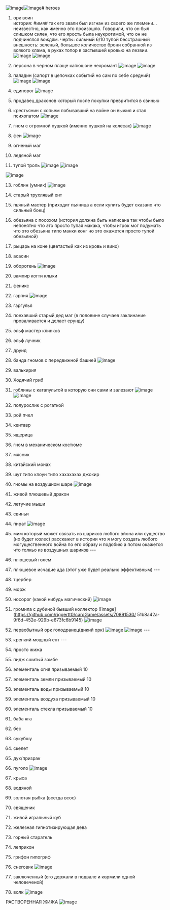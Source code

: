 ![image](https://github.com/user-attachments/assets/6b25747f-eb0a-4448-8ff5-f6e9b3f40029)![image](https://github.com/user-attachments/assets/3a0f14f5-6ea5-42c1-be39-aee0b2c9f2d9)# heroes

1) орк воин  
история: #имя# так его звали был изгнан из своего же племени... неизвестно, как именно это произошло. Говорили, что он был слишком силен, что его ярость была неукротимой, что он не подчинялся вождям. 
черты: сильный 6/10 тупой бесстрашный  
внешность: зеленый, большое количество брони собранной из всякого хлама, в руках топор в застывшей кровью на лезвии.
![image](https://github.com/user-attachments/assets/6e049e1c-1df0-47ec-b78a-6135f76ab10b)
![image](https://github.com/user-attachments/assets/69653097-15dc-41fc-8203-f9977c5251e3)



2) персона в черном плаще капюшоне некромант ![image](https://github.com/user-attachments/assets/f3beac52-c7d3-471d-81c8-9f0edd04e544)
![image](https://github.com/user-attachments/assets/80e7f8f2-6269-4028-88cd-42ff6d5e007d)


3) паладин (сапорт в цепочках событий но сам по себе средний) ![image](https://github.com/user-attachments/assets/66453b56-3dd9-4cda-8cb3-532308e5e2d6) ![image](https://github.com/user-attachments/assets/f5627d49-7ffd-46a3-8572-279f23a7c6ff)



4) единорог
![image](https://github.com/user-attachments/assets/213dba5e-9314-4a26-90bf-6896c500f3ec)


6) продавец драконов который после покупки превритится в свинью

7) крестьянин с копьем побывавший на войне он выжил и стал психопатом
![image](https://github.com/user-attachments/assets/06f06fa3-4cc3-442d-9843-32d1bce0d6ba)


8) гном с огромной пушкой (именно пушкой на колесах)
![image](https://github.com/user-attachments/assets/bd25b4fc-649a-4ecf-b73a-01a3d6bd7529)


9) феи
![image](https://github.com/user-attachments/assets/da3677ec-566a-4ec0-805d-eb0c4707dc48)


10) огненый маг

11) ледяной маг

12) тупой троль
![image](https://github.com/user-attachments/assets/bd382436-6935-47a3-9ab6-7df1840efaff)
![image](https://github.com/user-attachments/assets/0bf3149d-000c-4b3a-9b3b-5d58481da142)

![image](https://github.com/user-attachments/assets/cb5aa084-e438-4c84-bd13-67072da50759)


13) гоблин (умник)
![image](https://github.com/user-attachments/assets/09cefa0e-d181-43a4-8116-51ecb76d82a4)


14) старый трухлявый ент

15) пьяный мастер (приходит пьяница а если купить будет сказано что сильный боец)

16) обезьяна с посохом (история должна быть написана так чтобы было непонятно что это просто тупая макака, чтобы игрок мог подумать что это обезьяна типо манки конг но это окажется просто тупой обезьяной) 

17) рыцарь на коне (цветастый как из кровь и вино)

18) асасин 

19) оборотень 
![image](https://github.com/user-attachments/assets/619d1a0e-65d6-4ed2-84b0-c51e7af2a73c)


20) вампир когти клыки

21) феникс

22) гарпия ![image](https://github.com/riggertt0/cardGame/assets/70891530/557b08cf-56ef-4bd5-9cd0-5c9f4b0b2976) 

23) гаргулья

24) поехавший старый дед маг (в половине случаев заклинание проваливается и делает ерунду)

25) эльф мастер клинков 

26) эльф лучник

27) друид 

28) банда гномов с передвижной башней 
![image](https://github.com/user-attachments/assets/e93823d5-f2cd-49e7-9244-fc613cf79b95)


29) валькирия

30) Ходячий гриб 

31) гоблины с катапультой в которую они сами и залезают ![image](https://github.com/riggertt0/cardGame/assets/70891530/74317508-ad95-485a-a683-ba951c71b1f4) ![image](https://github.com/riggertt0/cardGame/assets/70891530/f05ec933-e1fb-4029-be75-9859479be0c4)

32) полурослик с рогаткой 

33) рой пчел

34) кентавр

35) ящерица 

36) гном в механическом костюме

37) мясник

38) китайский монах 

39) шут типо клоун типо хахахахах джокир

40) гномы на воздушном шаре ![image](https://github.com/riggertt0/cardGame/assets/70891530/e07781dd-efb0-46c8-8734-70fd04dc0dd2)

41) живой плюшевый дракон

42) летучие мыши

43) свиньи 

44) пират
![image](https://github.com/user-attachments/assets/0b1e8e5c-dd73-4014-9be3-1a4c395a9637)


45) мим который может связать из шариков любого вйона или существо (но будет юзлес) расскажет в истории что я могу создать любого 
могущественного война по его образу и подобию а потом окажется что толкьо из воздушных шариков ---

46) плюшевый голем 

47) плюшевое исчадие ада (этот уже будет реально эффективным) ---

48) тцербер

49) морж

50) носорог (какой нибудь магический) ![image](https://github.com/riggertt0/cardGame/assets/70891530/be6dd092-a519-40ba-951d-87d1f39b3cd6)

51) громила с дубиной бывший коллектор ![image](https://github.com/riggertt0/cardGame/assets/70891530/
51b8a42a-9f6d-452e-929b-e673fc6b9145) ![image](https://github.com/riggertt0/cardGame/assets/70891530/d06727e3-8ca4-4d34-a32b-43292c6b4ee3)

52) первобытный орк голодранец(дикий орк) ![image](https://github.com/riggertt0/cardGame/assets/70891530/8d7ca85f-d054-4409-87db-b9f67fb49b87) ![image](https://github.com/riggertt0/cardGame/assets/70891530/8bb37af0-0907-46a6-9652-97d09c3b7cd2) ---

53) крепкий мощный ент ---

54) просто жижа 

55) пидж сшитый зомбе

56) элементаль огня призываемый 10

57) элементаль земли призываемый 10

58) элементаль воды призываемый 10

59) элементаль воздуха призываемый 10

60) элементаль стекла призываемый 10

61) баба яга

62) бес

63) сукубшу

64) скелет

65) дух/призрак

66) пуголо
![image](https://github.com/user-attachments/assets/f80f5115-48ca-4049-a0ca-bdd524e4d5a2)


67) крыса

68) водяной

69) золотая рыбка (всегда всос)

70) священик

71) живой игральный куб

72) железная гипнотизирующая дева

73) горный старатель

74) леприкон

75) грифон гипогриф

76) снеговик
![image](https://github.com/user-attachments/assets/0054fbdc-3651-4c99-850c-d6010d2ca545)


77) заключенный (его держали в подвале и кормили одной человеченой)
78) волк
![image](https://github.com/user-attachments/assets/e993aa13-ee95-4c7f-96c9-54da96765cc0)




РАСТВОРЕННАЯ ЖИЖА ![image](https://github.com/user-attachments/assets/e20112bd-e45d-4664-afcc-558f1eb3746a)








